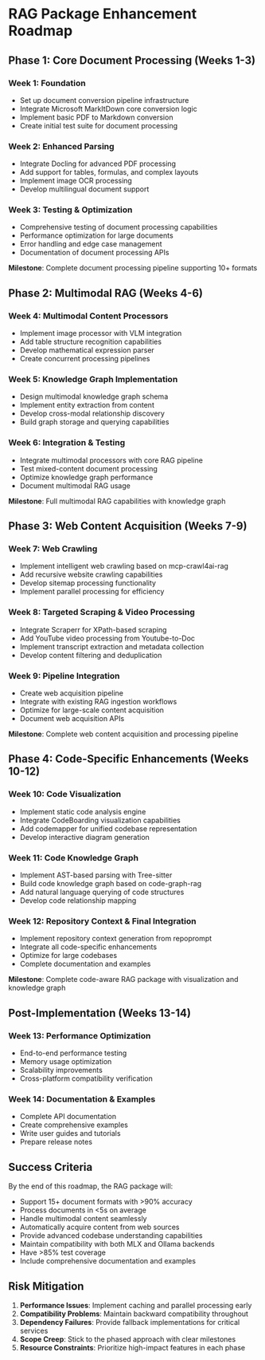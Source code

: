# RAG Package Enhancement Roadmap

## Phase 1: Core Document Processing (Weeks 1-3)

### Week 1: Foundation
- Set up document conversion pipeline infrastructure
- Integrate Microsoft MarkItDown core conversion logic
- Implement basic PDF to Markdown conversion
- Create initial test suite for document processing

### Week 2: Enhanced Parsing
- Integrate Docling for advanced PDF processing
- Add support for tables, formulas, and complex layouts
- Implement image OCR processing
- Develop multilingual document support

### Week 3: Testing & Optimization
- Comprehensive testing of document processing capabilities
- Performance optimization for large documents
- Error handling and edge case management
- Documentation of document processing APIs

**Milestone**: Complete document processing pipeline supporting 10+ formats

## Phase 2: Multimodal RAG (Weeks 4-6)

### Week 4: Multimodal Content Processors
- Implement image processor with VLM integration
- Add table structure recognition capabilities
- Develop mathematical expression parser
- Create concurrent processing pipelines

### Week 5: Knowledge Graph Implementation
- Design multimodal knowledge graph schema
- Implement entity extraction from content
- Develop cross-modal relationship discovery
- Build graph storage and querying capabilities

### Week 6: Integration & Testing
- Integrate multimodal processors with core RAG pipeline
- Test mixed-content document processing
- Optimize knowledge graph performance
- Document multimodal RAG usage

**Milestone**: Full multimodal RAG capabilities with knowledge graph

## Phase 3: Web Content Acquisition (Weeks 7-9)

### Week 7: Web Crawling
- Implement intelligent web crawling based on mcp-crawl4ai-rag
- Add recursive website crawling capabilities
- Develop sitemap processing functionality
- Implement parallel processing for efficiency

### Week 8: Targeted Scraping & Video Processing
- Integrate Scraperr for XPath-based scraping
- Add YouTube video processing from Youtube-to-Doc
- Implement transcript extraction and metadata collection
- Develop content filtering and deduplication

### Week 9: Pipeline Integration
- Create web acquisition pipeline
- Integrate with existing RAG ingestion workflows
- Optimize for large-scale content acquisition
- Document web acquisition APIs

**Milestone**: Complete web content acquisition and processing pipeline

## Phase 4: Code-Specific Enhancements (Weeks 10-12)

### Week 10: Code Visualization
- Implement static code analysis engine
- Integrate CodeBoarding visualization capabilities
- Add codemapper for unified codebase representation
- Develop interactive diagram generation

### Week 11: Code Knowledge Graph
- Implement AST-based parsing with Tree-sitter
- Build code knowledge graph based on code-graph-rag
- Add natural language querying of code structures
- Develop code relationship mapping

### Week 12: Repository Context & Final Integration
- Implement repository context generation from repoprompt
- Integrate all code-specific enhancements
- Optimize for large codebases
- Complete documentation and examples

**Milestone**: Complete code-aware RAG package with visualization and knowledge graph

## Post-Implementation (Weeks 13-14)

### Week 13: Performance Optimization
- End-to-end performance testing
- Memory usage optimization
- Scalability improvements
- Cross-platform compatibility verification

### Week 14: Documentation & Examples
- Complete API documentation
- Create comprehensive examples
- Write user guides and tutorials
- Prepare release notes

## Success Criteria

By the end of this roadmap, the RAG package will:
- Support 15+ document formats with >90% accuracy
- Process documents in <5s on average
- Handle multimodal content seamlessly
- Automatically acquire content from web sources
- Provide advanced codebase understanding capabilities
- Maintain compatibility with both MLX and Ollama backends
- Have >85% test coverage
- Include comprehensive documentation and examples

## Risk Mitigation

1. **Performance Issues**: Implement caching and parallel processing early
2. **Compatibility Problems**: Maintain backward compatibility throughout
3. **Dependency Failures**: Provide fallback implementations for critical services
4. **Scope Creep**: Stick to the phased approach with clear milestones
5. **Resource Constraints**: Prioritize high-impact features in each phase